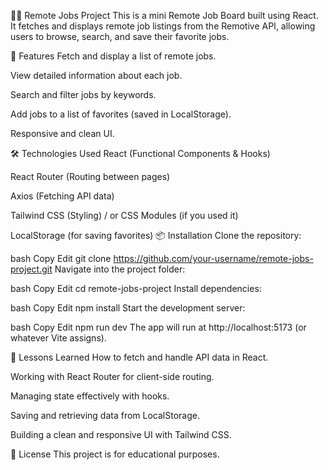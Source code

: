 🧑‍💻 Remote Jobs Project
This is a mini Remote Job Board built using React.
It fetches and displays remote job listings from the Remotive API, allowing users to browse, search, and save their favorite jobs.

🚀 Features
Fetch and display a list of remote jobs.

View detailed information about each job.

Search and filter jobs by keywords.

Add jobs to a list of favorites (saved in LocalStorage).

Responsive and clean UI.

🛠️ Technologies Used
React (Functional Components & Hooks)

React Router (Routing between pages)

Axios (Fetching API data)

Tailwind CSS (Styling) / or CSS Modules (if you used it)

LocalStorage (for saving favorites)
📦 Installation
Clone the repository:

bash
Copy
Edit
git clone https://github.com/your-username/remote-jobs-project.git
Navigate into the project folder:

bash
Copy
Edit
cd remote-jobs-project
Install dependencies:

bash
Copy
Edit
npm install
Start the development server:

bash
Copy
Edit
npm run dev
The app will run at http://localhost:5173 (or whatever Vite assigns).

🧠 Lessons Learned
How to fetch and handle API data in React.

Working with React Router for client-side routing.

Managing state effectively with hooks.

Saving and retrieving data from LocalStorage.

Building a clean and responsive UI with Tailwind CSS.

📄 License
This project is for educational purposes.

